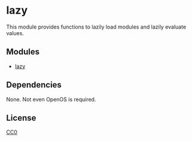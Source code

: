 # lazy

This module provides functions to lazily load modules and lazily
evaluate values.

## Modules

* [lazy](lazy/man/lazy)

## Dependencies

None. Not even OpenOS is required.

## License

[CC0](https://creativecommons.org/share-your-work/public-domain/cc0/)
